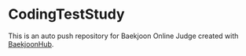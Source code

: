 # CodingTestStudy
This is an auto push repository for Baekjoon Online Judge created with [BaekjoonHub](https://github.com/BaekjoonHub/BaekjoonHub).
